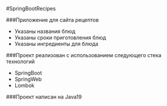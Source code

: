 #SpringBootRecipes

###Приложение для сайта рецептов
* Указаны названия блюд
* Указаны сроки приготовления блюд
* Указаны ингредиенты для блюда

###Проект реализован с использованием следующего стека технологий
* SpringBoot
* SpringWeb
* Lombok

###Проект написан на Java19 
